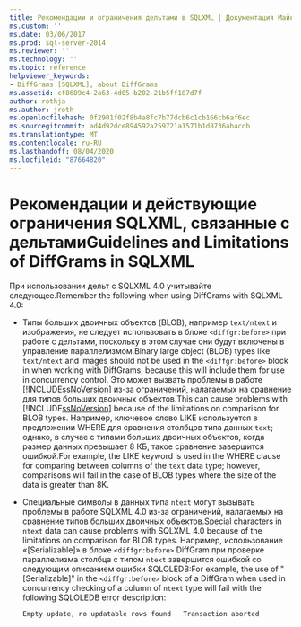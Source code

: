 ```yaml
---
title: Рекомендации и ограничения дельтами в SQLXML | Документация Майкрософт
ms.custom: ''
ms.date: 03/06/2017
ms.prod: sql-server-2014
ms.reviewer: ''
ms.technology: ''
ms.topic: reference
helpviewer_keywords:
- DiffGrams [SQLXML], about DiffGrams
ms.assetid: cf8689c4-2a63-4d05-b202-21b5ff187d7f
author: rothja
ms.author: jroth
ms.openlocfilehash: 0f2901f02f8b4a8fc7b77dcb6c1cb166cb6af6ec
ms.sourcegitcommit: ad4d92dce894592a259721a1571b1d8736abacdb
ms.translationtype: MT
ms.contentlocale: ru-RU
ms.lasthandoff: 08/04/2020
ms.locfileid: "87664820"
---
```

# <a name="guidelines-and-limitations-of-diffgrams-in-sqlxml"></a><span data-ttu-id="f299d-102">Рекомендации и действующие ограничения SQLXML, связанные с дельтами</span><span class="sxs-lookup"><span data-stu-id="f299d-102">Guidelines and Limitations of DiffGrams in SQLXML</span></span>
  <span data-ttu-id="f299d-103">При использовании дельт с SQLXML 4.0 учитывайте следующее.</span><span class="sxs-lookup"><span data-stu-id="f299d-103">Remember the following when using DiffGrams with SQLXML 4.0:</span></span>  
  
-   <span data-ttu-id="f299d-104">Типы больших двоичных объектов (BLOB), например `text/ntext` и изображения, не следует использовать в блоке `<diffgr:before>` при работе с дельтами, поскольку в этом случае они будут включены в управление параллелизмом.</span><span class="sxs-lookup"><span data-stu-id="f299d-104">Binary large object (BLOB) types like `text/ntext` and images should not be used in the `<diffgr:before>` block in when working with DiffGrams, because this will include them for use in concurrency control.</span></span> <span data-ttu-id="f299d-105">Это может вызвать проблемы в работе [!INCLUDE[ssNoVersion](../../../includes/ssnoversion-md.md)] из-за ограничений, налагаемых на сравнение для типов больших двоичных объектов.</span><span class="sxs-lookup"><span data-stu-id="f299d-105">This can cause problems with [!INCLUDE[ssNoVersion](../../../includes/ssnoversion-md.md)] because of the limitations on comparison for BLOB types.</span></span> <span data-ttu-id="f299d-106">Например, ключевое слово LIKE используется в предложении WHERE для сравнения столбцов типа данных `text`; однако, в случае с типами больших двоичных объектов, когда размер данных превышает 8 КБ, такое сравнение завершится ошибкой.</span><span class="sxs-lookup"><span data-stu-id="f299d-106">For example, the LIKE keyword is used in the WHERE clause for comparing between columns of the `text` data type; however, comparisons will fail in the case of BLOB types where the size of the data is greater than 8K.</span></span>  
  
-   <span data-ttu-id="f299d-107">Специальные символы в данных типа `ntext` могут вызывать проблемы в работе SQLXML 4.0 из-за ограничений, налагаемых на сравнение типов больших двоичных объектов.</span><span class="sxs-lookup"><span data-stu-id="f299d-107">Special characters in `ntext` data can cause problems with SQLXML 4.0 because of the limitations on comparison for BLOB types.</span></span> <span data-ttu-id="f299d-108">Например, использование «[Serializable]» в блоке `<diffgr:before>` DiffGram при проверке параллелизма столбца с типом `ntext` завершится ошибкой со следующим описанием ошибки SQLOLEDB:</span><span class="sxs-lookup"><span data-stu-id="f299d-108">For example, the use of "[Serializable]" in the `<diffgr:before>` block of a DiffGram when used in concurrency checking of a column of `ntext` type will fail with the following SQLOLEDB error description:</span></span>  
  
    ```  
    Empty update, no updatable rows found   Transaction aborted  
    ```  
  
  
